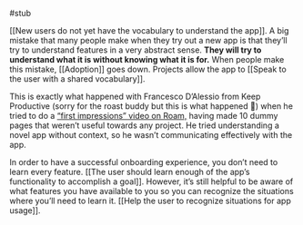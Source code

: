 ---
---

#stub

[[New users do not yet have the vocabulary to understand the app]]. A big mistake that many people make when they try out a new app is that they’ll try to understand features in a very abstract sense. **They will try to understand what it is without knowing what it is for.** When people make this mistake, [[Adoption]] goes down. Projects allow the app to [[Speak to the user with a shared vocabulary]]. 

This is exactly what happened with Francesco D’Alessio from Keep Productive (sorry for the roast buddy but this is what happened 🙂️) when he tried to do a [“first impressions” video on Roam,](https://www.youtube.com/watch?v=5TuOwKpk0jA) having made 10 dummy pages that weren’t useful towards any project. He tried understanding a novel app without context, so he wasn’t communicating effectively with the app.

In order to have a successful onboarding experience, you don’t need to learn every feature. [[The user should learn enough of the app’s functionality to accomplish a goal]]. However, it’s still helpful to be aware of what features you have available to you so you can recognize the situations where you’ll need to learn it. [[Help the user to recognize situations for app usage]].